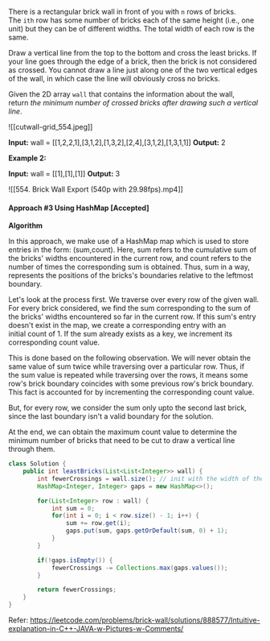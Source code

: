 There is a rectangular brick wall in front of you with `n` rows of bricks. The `ith` row has some number of bricks each of the same height (i.e., one unit) but they can be of different widths. The total width of each row is the same.

Draw a vertical line from the top to the bottom and cross the least bricks. If your line goes through the edge of a brick, then the brick is not considered as crossed. You cannot draw a line just along one of the two vertical edges of the wall, in which case the line will obviously cross no bricks.

Given the 2D array `wall` that contains the information about the wall, return _the minimum number of crossed bricks after drawing such a vertical line_.

![[cutwall-grid_554.jpeg]]

**Input:** wall = [[1,2,2,1],[3,1,2],[1,3,2],[2,4],[3,1,2],[1,3,1,1]]
**Output:** 2

**Example 2:**

**Input:** wall = [[1],[1],[1]]
**Output:** 3

![[554. Brick Wall Export (540p with 29.98fps).mp4]]

#### Approach #3 Using HashMap [Accepted]

**Algorithm**

In this approach, we make use of a HashMap map which is used to store entries in the form: (sum,count). Here, sum refers to the cumulative sum of the bricks' widths encountered in the current row, and count refers to the number of times the corresponding sum is obtained. Thus, sum in a way, represents the positions of the bricks's boundaries relative to the leftmost boundary.

Let's look at the process first. We traverse over every row of the given wall. For every brick considered, we find the sum corresponding to the sum of the bricks' widths encountered so far in the current row. If this sum's entry doesn't exist in the map, we create a corresponding entry with an initial count of 1. If the sum already exists as a key, we increment its corresponding count value.

This is done based on the following observation. We will never obtain the same value of sum twice while traversing over a particular row. Thus, if the sum value is repeated while traversing over the rows, it means some row's brick boundary coincides with some previous row's brick boundary. This fact is accounted for by incrementing the corresponding count value.

But, for every row, we consider the sum only upto the second last brick, since the last boundary isn't a valid boundary for the solution.

At the end, we can obtain the maximum count value to determine the minimum number of bricks that need to be cut to draw a vertical line through them.

```java
class Solution {
    public int leastBricks(List<List<Integer>> wall) {
        int fewerCrossings = wall.size(); // init with the width of the wall. 
        HashMap<Integer, Integer> gaps = new HashMap<>();

        for(List<Integer> row : wall) {
            int sum = 0;
            for(int i = 0; i < row.size() - 1; i++) {
                sum += row.get(i);
                gaps.put(sum, gaps.getOrDefault(sum, 0) + 1);
            }
        }

        if(!gaps.isEmpty()) {
            fewerCrossings -= Collections.max(gaps.values());
        }

        return fewerCrossings;
    }
}
```


Refer: https://leetcode.com/problems/brick-wall/solutions/888577/Intuitive-explanation-in-C++-JAVA-w-Pictures-w-Comments/
